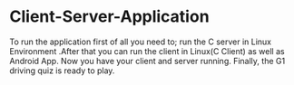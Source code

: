 # Client-Server-Application
To run the application first of all you need to; run the C server in Linux Environment .After that you can run the client in Linux(C Client) as well as Android App. Now you have your client and server running. Finally, the G1 driving quiz is ready to play.
